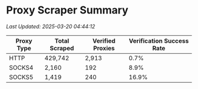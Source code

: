 # Proxy Scraper Summary

_Last Updated: 2025-03-20 04:44:12_

| Proxy Type | Total Scraped | Verified Proxies | Verification Success Rate |
|------------|--------------|------------------|--------------------------|
| HTTP | 429,742 | 2,913 | 0.7% |
| SOCKS4 | 2,160 | 192 | 8.9% |
| SOCKS5 | 1,419 | 240 | 16.9% |
